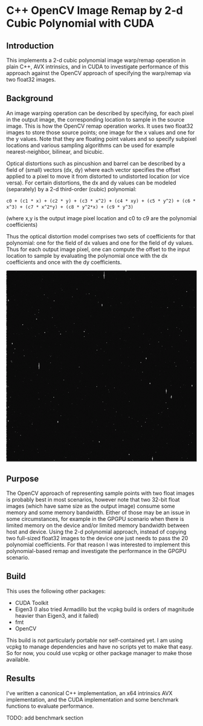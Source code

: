 # C++ OpenCV Image Remap by 2-d Cubic Polynomial with CUDA

## Introduction
This implements a 2-d cubic polynomial image warp/remap operation in plain C++, AVX intrinsics, and in CUDA to investigate performance of this approach against the OpenCV approach of specifying the warp/remap via two float32 images.

## Background
An image warping operation can be described by specifying, for each pixel in the output image, the corresponding location to sample in the source image. This is how the OpenCV remap operation works. It uses two float32 images to store those source points; one image for the x values and one for the y values. Note that they are floating point values and so specify subpixel locations and various sampling algorithms can be used for example nearest-neighbor, bilinear, and bicubic.

Optical distortions such as pincushion and barrel can be described by a field of (small) vectors (dx, dy) where each vector specifies the offset applied to a pixel to move it from distorted to undistorted location (or vice versa). For certain distortions, the dx and dy values can be modeled (separately) by a 2-d third-order (cubic) polynomial:

    c0 + (c1 * x) + (c2 * y) + (c3 * x^2) + (c4 * xy) + (c5 * y^2) + (c6 * x^3) + (c7 * x^2*y) + (c8 * y^2*x) + (c9 * y^3)

(where x,y is the output image pixel location and c0 to c9 are the polynomial coefficients)

Thus the optical distortion model comprises two sets of coefficients for that polynomial: one for the field of dx values and one for the field of dy values. Thus for each output image pixel, one can compute the offset to the input location to sample by evaluating the polynomial once with the dx coefficients and once with the dy coefficients.

![asteroids image with orig and cubic](./images/cuda_cubic.gif)

## Purpose
The OpenCV approach of representing sample points with two float images is probably best in most scenarios, however note that two 32-bit float images (which have same size as the output image) consume some memory and some memory bandwidth. Either of those may be an issue in some circumstances, for example in the GPGPU scenario when there is limited memory on the device and/or limited memory bandwidth between host and device. Using the 2-d polynomial approach, instead of copying two full-sized float32 images to the device one just needs to pass the 20 polynomial coefficients. For that reason I was interested to implement this polynomial-based remap and investigate the performance in the GPGPU scenario.

## Build
This uses the following other packages:
* CUDA Toolkit
* Eigen3 (I also tried Armadillo but the vcpkg build is orders of magnitude heavier than Eigen3, and it failed)
* fmt
* OpenCV

This build is not particularly portable nor self-contained yet. I am using vcpkg to manage dependencies and have no scripts yet to make that easy. So for now, you could use vcpkg or other package manager to make those available.

## Results
I've written a canonical C++ implementation, an x64 intrinsics AVX implementation, and the CUDA implementation and some benchmark functions to evaluate performance.

TODO: add benchmark section

